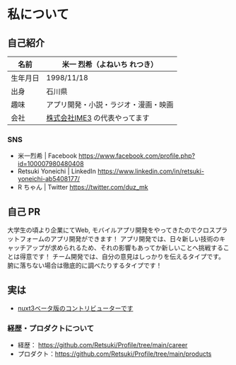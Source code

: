 # 私について

## 自己紹介

| 名前     | 米一 烈希（よねいち れつき）         |
| -------- | ------------------------------------ |
| 生年月日 | 1998/11/18                           |
| 出身     | 石川県                               |
| 趣味     | アプリ開発・小説・ラジオ・漫画・映画 |
| 会社     | [株式会社IME3](https://www.ime-3.com/) の代表やってます |

### SNS

- 米一烈希 | Facebook https://www.facebook.com/profile.php?id=100007980480408
- Retsuki Yoneichi | LinkedIn https://www.linkedin.com/in/retsuki-yoneichi-ab5408177/
- R ちゃん | Twitter https://twitter.com/duz_mk

## 自己 PR

大学生の頃より企業にてWeb, モバイルアプリ開発をやってきたのでクロスプラットフォームのアプリ開発ができます！
アプリ開発では、日々新しい技術のキャッチアップが求められるため、それの影響もあってか新しいことへ挑戦することは得意です！
チーム開発では、自分の意見はしっかりを伝えるタイプです。腑に落ちない場合は徹底的に調べたりするタイプです！

## 実は
- [nuxt3ベータ版のコントリビューターです](https://github.com/nuxt/framework/pull/1108)

### 経歴・プロダクトについて

- 経歴： https://github.com/Retsuki/Profile/tree/main/career
- プロダクト：https://github.com/Retsuki/Profile/tree/main/products
